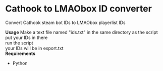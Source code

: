 # Cathook to LMAObox ID converter
Convert Cathook steam bot IDs to LMAObox playerlist IDs

**Usage**
Make a text file named "ids.txt" in the same directory as the script\
put your IDs in there\
run the script\
your IDs will be in export.txt\
**Requirements**
- Python
